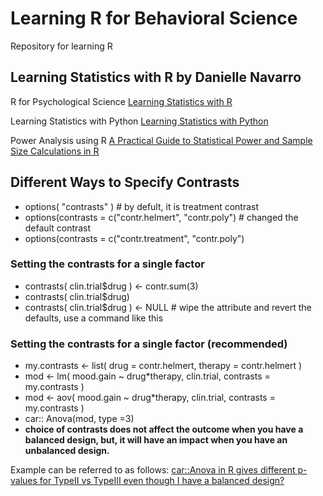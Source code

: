 # Learning R for Behavioral Science
Repository for learning R

## Learning Statistics with R by **Danielle Navarro**

R for Psychological Science
[Learning Statistics with R](https://learningstatisticswithr.com/)

Learning Statistics with Python
[Learning Statistics with Python](https://ethanweed.github.io/pythonbook/landingpage.html)

Power Analysis using R
[A Practical Guide to Statistical Power and Sample Size Calculations in R](https://cran.r-project.org/web/packages/pwrss/vignettes/examples.html#7_Analysis_of_(Co)Variance_(F_Test))



## Different Ways to Specify Contrasts
- options( "contrasts" ) # by defult, it is treatment contrast
- options(contrasts = c("contr.helmert", "contr.poly") # changed the default contrast
- options(contrasts = c("contr.treatment", "contr.poly")

### Setting the contrasts for a single factor
- contrasts( clin.trial$drug ) <- contr.sum(3)
- contrasts( clin.trial$drug)
- contrasts( clin.trial$drug ) <- NULL # wipe the attribute and revert the defaults, use a command like this

### Setting the contrasts for a single factor (recommended)
- my.contrasts <- list( drug = contr.helmert, therapy = contr.helmert )
- mod <- lm( mood.gain ~ drug*therapy, clin.trial, contrasts = my.contrasts )
- mod <- aov( mood.gain ~ drug*therapy, clin.trial, contrasts = my.contrasts )
- car:: Anova(mod, type =3)
- **choice of contrasts does not affect the outcome when you have a balanced design, but, it will have an impact when you have an unbalanced design.** 

Example can be referred to as follows:
[car::Anova in R gives different p-values for TypeII vs TypeIII even though I have a balanced design?](https://stackoverflow.com/questions/68741417/caranova-in-r-gives-different-p-values-for-typeii-vs-typeiii-even-though-i-hav)




